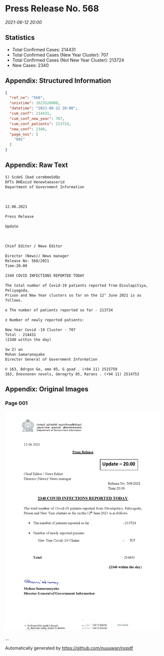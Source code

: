 
# Press Release No. 568
*2021-06-12 20:00*
## Statistics
* Total Confirmed Cases: 214431
* Total Confirmed Cases (New Year Cluster): 707
* Total Confirmed Cases (Not New Year Cluster): 213724
* New Cases: 2340




## Appendix: Structured Information
```json
{
  "ref_no": "568",
  "unixtime": 1623528000,
  "datetime": "2021-06-12 20:00",
  "cum_conf": 214431,
  "cum_conf_new_year": 707,
  "cum_conf_patients": 213724,
  "new_conf": 2340,
  "page_nos": [
    "001"
  ]
}
```

## Appendix: Raw Text
```text
S) ScdeS [bad cermbmeSdQo
DFTs BHEoisd Henewtaeaserid
Department of Government Information

 

12.06.2021

Press Release

Update

 

Chief Editor / News Editor

Director (News)/ News manager
Release No: 568/2021
Time:20.00

2340 COVID INFECTIONS REPORTED TODAY

The total number of Covid-19 patients reported from Divulapitiya, Peliyagoda,
Prison and New Year clusters so far on the 12" June 2021 is as follows.

e The number of patients reported so far - 213724

¢ Number of newly reported patients:

New Year Covid -19 Cluster - 707
Total - 214431
(2340 within the day)

Sw 2) wn
Mohan Samaranayake
Director General of Government Information

© 163, Bdrgon Ge, ome 05, G goad . (+94 11) 2515759
163, Dnexnonen novels, Gmrogrty 05, Rarans . (+94 11) 2514753

```

## Appendix: Original Images

### Page 001

![page_no](https://raw.githubusercontent.com/nuuuwan/nopdf_data/main/nopdf.dgigovlk.ref568.page001.jpeg)
        

...

Automatically generated by https://github.com/nuuuwan/nopdf

    
    